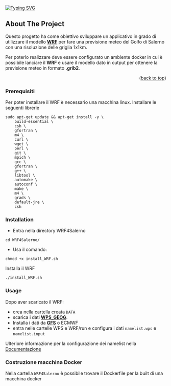 <a id="readme-top"></a>


[![Typing SVG](https://readme-typing-svg.herokuapp.com/?color=dcebfd&size=35&center=true&vCenter=true&width=1000&lines=WRF4Salerno)](https://git.io/typing-svg)

<!-- ABOUT THE PROJECT -->
## About The Project
Questo progetto ha come obiettivo sviluppare un applicativo in grado di utilizzare il modello [**WRF**](https://github.com/wrf-model/WRF)  per fare una previsione meteo del Golfo di Salerno con una risoluzione delle griglia 1x1km.

Per poterlo realizzare deve essere configurato un ambiente docker in cui è possibile lanciare il **WRF** e usare il modello dato in output per ottenere la previsione meteo in formato **.grib2**.

<p align="right">(<a href="#readme-top">back to top</a>)</p>

<!-- GETTING STARTED -->

### Prerequisiti
Per poter installare il WRF è necessario una macchina linux. 
Installare le seguenti librerie

```
sudo apt-get update && apt-get install -y \
    build-essential \
    csh \
    gfortran \
    m4 \
    curl \
    wget \
    perl \
    git \
    mpich \
    gcc \
    gfortran \
    g++ \
    libtool \
    automake \
    autoconf \
    make \
    m4 \
    grads \
    default-jre \
    csh
```
### Installation
* Entra nella directory WRF4Salerno
```
cd WRF4Salerno/
```
* Usa il comando:
```
chmod +x install_WRF.sh
```
Installa il WRF
```
./install_WRF.sh
```

### Usage
Dopo aver scaricato il WRF:
* crea nella cartella creata `DATA` 
* scarica i dati [**WPS_GEOG**](http://www2.mmm.ucar.edu/wrf/users/download/get_sources_wps_geog.html).
* Installa i dati da [**GFS**](https://www.ncei.noaa.gov/products/weather-climate-models/global-forecast) o ECMWF
* entra nelle cartelle WPS e WRF/run e configura i dati `namelist.wps` e `namelist.input` 

Ulteriore informazione per la configurazione dei namelist nella [Documentazione](https://www2.mmm.ucar.edu/wrf/users/wrf_users_guide/build/html/namelist_variables.html)

### Costruzione macchina Docker 
Nella cartella `WRF4Salerno` è possibile trovare il Dockerfile per la built di una macchina docker



